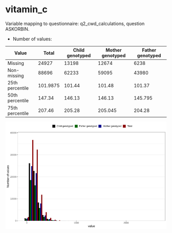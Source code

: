 # vitamin_c
Variable mapping to questionnaire: q2_cwd_calculations, question ASKORBIN.
- Number of values:

| Value | Total | Child genotyped | Mother genotyped | Father genotyped |
| ----- | ----- | --------------- | ---------------- | ---------------- |
| Missing | 24927 | 13198 | 12674 | 6238 |
| Non-missing | 88696 | 62233 | 59095 | 43980 |
| 25th percentile | 101.9875 | 101.44 | 101.48 | 101.37 |
| 50th percentile | 147.34 | 146.13 | 146.13 | 145.795 |
| 75th percentile | 207.46 | 205.28 | 205.045 | 204.28 |



![](vitamin_c_n.png)




